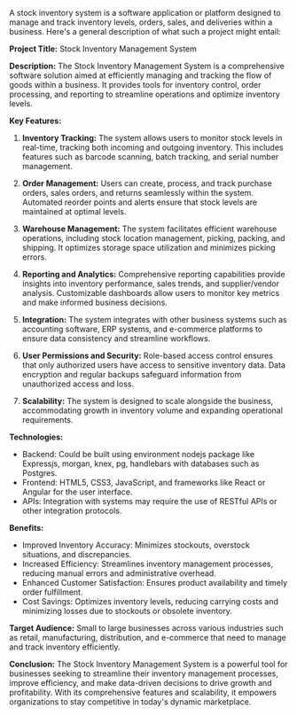 A stock inventory system is a software application or platform designed to manage and track inventory levels, orders, sales, and deliveries within a business. Here's a general description of what such a project might entail:

**Project Title:** Stock Inventory Management System

**Description:**
The Stock Inventory Management System is a comprehensive software solution aimed at efficiently managing and tracking the flow of goods within a business. It provides tools for inventory control, order processing, and reporting to streamline operations and optimize inventory levels. 

**Key Features:**

1. **Inventory Tracking:** The system allows users to monitor stock levels in real-time, tracking both incoming and outgoing inventory. This includes features such as barcode scanning, batch tracking, and serial number management.

2. **Order Management:** Users can create, process, and track purchase orders, sales orders, and returns seamlessly within the system. Automated reorder points and alerts ensure that stock levels are maintained at optimal levels.

3. **Warehouse Management:** The system facilitates efficient warehouse operations, including stock location management, picking, packing, and shipping. It optimizes storage space utilization and minimizes picking errors.

4. **Reporting and Analytics:** Comprehensive reporting capabilities provide insights into inventory performance, sales trends, and supplier/vendor analysis. Customizable dashboards allow users to monitor key metrics and make informed business decisions.

5. **Integration:** The system integrates with other business systems such as accounting software, ERP systems, and e-commerce platforms to ensure data consistency and streamline workflows.

6. **User Permissions and Security:** Role-based access control ensures that only authorized users have access to sensitive inventory data. Data encryption and regular backups safeguard information from unauthorized access and loss.

7. **Scalability:** The system is designed to scale alongside the business, accommodating growth in inventory volume and expanding operational requirements.

**Technologies:**
- Backend: Could be built using environment nodejs  package like Expressjs, morgan, knex, pg, handlebars with databases such as Postgres.
- Frontend: HTML5, CSS3, JavaScript, and frameworks like React or Angular for the user interface.
- APIs: Integration with systems may require the use of RESTful APIs or other integration protocols.

**Benefits:**
- Improved Inventory Accuracy: Minimizes stockouts, overstock situations, and discrepancies.
- Increased Efficiency: Streamlines inventory management processes, reducing manual errors and administrative overhead.
- Enhanced Customer Satisfaction: Ensures product availability and timely order fulfillment.
- Cost Savings: Optimizes inventory levels, reducing carrying costs and minimizing losses due to stockouts or obsolete inventory.

**Target Audience:**
Small to large businesses across various industries such as retail, manufacturing, distribution, and e-commerce that need to manage and track inventory efficiently.

**Conclusion:**
The Stock Inventory Management System is a powerful tool for businesses seeking to streamline their inventory management processes, improve efficiency, and make data-driven decisions to drive growth and profitability. With its comprehensive features and scalability, it empowers organizations to stay competitive in today's dynamic marketplace.
